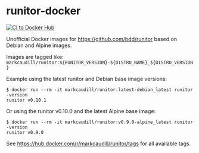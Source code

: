 # runitor-docker

[![CI to Docker Hub](https://github.com/markcaudill/runitor-docker/actions/workflows/ci.yml/badge.svg?branch=main)](https://github.com/markcaudill/runitor-docker/actions/workflows/ci.yml)

Unofficial Docker images for <https://github.com/bdd/runitor> based on Debian and Alpine images.

Images are tagged like: `markcaudill/runitor:${RUNITOR_VERSION}-${DISTRO_NAME}_${DISTRO_VERSION}`

Example using the latest runitor and Debian base image versions:

```shell
$ docker run --rm -it markcaudill/runitor:latest-debian_latest runitor -version
runitor v0.10.1
```

Or using the runitor v0.10.0 and the latest Alpine base image:

```shell
$ docker run --rm -it markcaudill/runitor:v0.9.0-alpine_latest runitor -version
runitor v0.9.0
```

See <https://hub.docker.com/r/markcaudill/runitor/tags> for all available tags.
